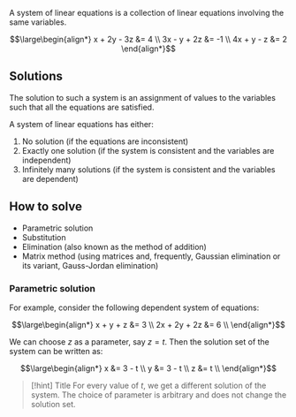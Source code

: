 A system of linear equations is a collection of linear equations involving the same variables.

$$\large\begin{align*} x + 2y - 3z &= 4 \\ 3x - y + 2z &= -1 \\ 4x + y - z &= 2 \end{align*}$$


## Solutions

The solution to such a system is an assignment of values to the variables such that all the equations are satisfied.

A system of linear equations has either: 
1. No solution (if the equations are inconsistent)
2. Exactly one solution (if the system is consistent and the variables are independent)
3. Infinitely many solutions (if the system is consistent and the variables are dependent)


## How to solve

- Parametric solution
- Substitution 
- Elimination (also known as the method of addition) 
- Matrix method (using matrices and, frequently, Gaussian elimination or its variant, Gauss-Jordan elimination)


### Parametric solution

For example, consider the following dependent system of equations:

$$\large\begin{align*} x + y + z &= 3 \\ 2x + 2y + 2z &= 6 \\ \end{align*}$$

We can choose $z$ as a parameter, say $z=t$. Then the solution set of the system can be written as:

$$\large\begin{align*} x &= 3 - t \\ y &= 3 - t \\ z &= t \\ \end{align*}$$


> [!hint] Title
> For every value of $t$, we get a different solution of the system.
> The choice of parameter is arbitrary and does not change the solution set.
